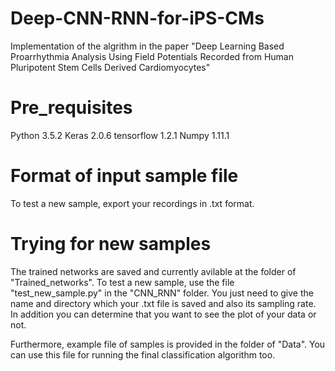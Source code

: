 # Deep-CNN-RNN-for-iPS-CMs
Implementation of the algrithm in the paper "Deep Learning Based Proarrhythmia Analysis Using Field Potentials Recorded from Human Pluripotent Stem Cells Derived Cardiomyocytes"

# Pre_requisites
Python 3.5.2
Keras 2.0.6
tensorflow 1.2.1
Numpy 1.11.1

# Format of input sample file
To test a new sample, export your recordings in .txt format.

# Trying for new samples
The trained networks are saved and currently avilable at the folder of "Trained_networks". To test a new sample, use the file "test_new_sample.py" in the "CNN_RNN" folder. You just need to give the name and directory which your .txt file is saved and also its sampling rate. In addition you can determine that you want to see the plot of your data or not.

Furthermore, example file of samples is provided in the folder of "Data". You can use this file for running the final classification algorithm too.
